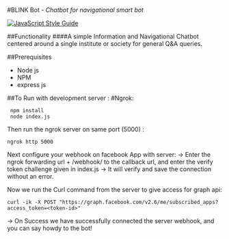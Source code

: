 #BLINK Bot - _Chatbot for navigational smart bot_

[![JavaScript Style Guide](https://img.shields.io/badge/code%20style-standard-brightgreen.svg)](http://standardjs.com/)

##Functionality
####A simple Information and Navigational Chatbot centered around a single institute or society for general Q&A queries.

##Prerequisites
 * Node js
 * NPM
 * express js


 ##To Run with development server :
 #Ngrok:

```node
 npm install
 node index.js
```
Then run the ngrok server on same port (5000) :
```
ngrok http 5000
```

Next configure your webhook on facebook App with server:
-> Enter the ngrok forwarding url + /webhook/ to the callback url, and enter the verify token challenge given in index.js
-> It will verify and save the connection without an error.

Now we run the Curl command from the server to give access for graph api:
```
curl -ik -X POST "https://graph.facebook.com/v2.6/me/subscribed_apps?access_token=<token-id>"
```

-> On Success we have successfully connected the server webhook, and you can say howdy to the bot!
